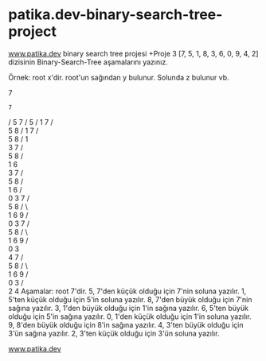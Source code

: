 # patika.dev-binary-search-tree-project
www.patika.dev binary search tree projesi +Proje 3 [7, 5, 1, 8, 3, 6, 0, 9, 4, 2] dizisinin Binary-Search-Tree aşamalarını yazınız.

Örnek: root x'dir. root'un sağından y bulunur. Solunda z bulunur vb.

7

    7
   /
  5
      7
     /
    5 
   /
  1 
      7
     / \
    5   8
   /
  1 
      7
     / \
    5   8
   /
  1
   \
    3
      7
     / \
    5   8
   / \
  1  6
   \
    3
        7
       / \
      5   8
     / \
    1   6
   / \
  0   3 
      7
     / \
    5   8
   / \   \
  1   6   9
 / \
0   3 
      7
     / \
    5   8
   / \   \
  1   6   9
 / \
0   3 
     \
      4 
       7
      / \
     5   8
    / \   \
   1   6   9
  / \
 0   3 
    / \
   2   4 
Aşamalar: root 7'dir. 5, 7'den küçük olduğu için 7'nin soluna yazılır. 1, 5'ten küçük olduğu için 5'in soluna yazılır. 8, 7'den büyük olduğu için 7'nin sağına yazılır. 3, 1'den büyük olduğu için 1'in sağına yazılır. 6, 5'ten büyük olduğu için 5'in sağına yazılır. 0, 1'den küçük olduğu için 1'in soluna yazılır. 9, 8'den büyük olduğu için 8'in sağına yazılır. 4, 3'ten büyük olduğu için 3'ün sağına yazılır. 2, 3'ten küçük olduğu için 3'ün soluna yazılır.

www.patika.dev
